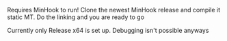 Requires MinHook to run!
Clone the newest MinHook release and compile it static MT. Do the linking and you are ready to go 

Currently only Release x64 is set up. Debugging isn't possible anyways
